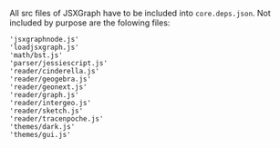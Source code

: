 All src files of JSXGraph have to be included into `core.deps.json`.
Not included by purpose are the folowing files:

    'jsxgraphnode.js'
    'loadjsxgraph.js'
    'math/bst.js'
    'parser/jessiescript.js'
    'reader/cinderella.js'
    'reader/geogebra.js'
    'reader/geonext.js'
    'reader/graph.js'
    'reader/intergeo.js'
    'reader/sketch.js'
    'reader/tracenpoche.js'
    'themes/dark.js'
    'themes/gui.js'

